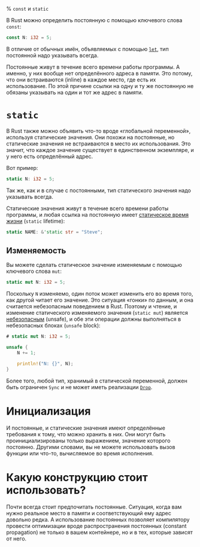 % `const` и `static`

В Rust можно определить постоянную с помощью ключевого слова `const`:

```rust
const N: i32 = 5;
```

В отличие от обычных имён, объявляемых с помощью [`let`][let], тип постоянной
надо указывать всегда.

[let]: variable-bindings.html

Постоянные живут в течение всего времени работы программы. А именно, у них
вообще нет определённого адреса в памяти. Это потому, что они встраиваются
(inline) в каждое место, где есть их использование. По этой причине ссылки на
одну и ту же постоянную не обязаны указывать на один и тот же адрес в памяти.

# `static`

В Rust также можно объявить что-то вроде «глобальной переменной», используя
статические значения. Они похожи на постоянные, но статические значения
не встраиваются в место их использования. Это значит, что каждое значение
существует в единственном экземпляре, и у него есть определённый адрес.

Вот пример:

```rust
static N: i32 = 5;
```

Так же, как и в случае с постоянными, тип статического значения надо указывать
всегда.

Статические значения живут в течение всего времени работы программы, и любая
ссылка на постоянную имеет [статическое время жизни][lifetimes] (`static`
lifetime):

```rust
static NAME: &'static str = "Steve";
```

[lifetimes]: lifetimes.html

## Изменяемость

Вы можете сделать статическое значение изменяемым с помощью ключевого слова
`mut`:

```rust
static mut N: i32 = 5;
```

Поскольку `N` изменяемо, один поток может изменить его во время того, как другой
читает его значение. Это ситуация «гонки» по данным, и она считается
небезопасным поведением в Rust. Поэтому и чтение, и изменение статического
изменяемого значения (`static mut`) является [небезопасным][unsafe] (unsafe), и
обе эти операции должны выполняться в небезопасных блоках (`unsafe` block):

```rust
# static mut N: i32 = 5;

unsafe {
    N += 1;

    println!("N: {}", N);
}
```

[unsafe]: unsafe.html

Более того, любой тип, хранимый в статической переменной, должен быть ограничен
`Sync` и не может иметь реализации [`Drop`][drop].

[drop]: drop.html

# Инициализация

И постоянные, и статические значения имеют определённые требования к тому, что
можно хранить в них. Они могут быть проинициализированы только выражением,
значение которого постоянно. Другими словами, вы не можете использовать вызов
функции или что-то, вычисляемое во время исполнения.

# Какую конструкцию стоит использовать?

Почти всегда стоит предпочитать постоянные. Ситуация, когда вам нужно реальное
место в памяти и соответствующий ему адрес довольно редка. А использование
постоянных позволяет компилятору провести оптимизации вроде распространения
постоянных (constant propagation) не только в вашем контейнере, но и в тех,
которые зависят от него.
